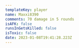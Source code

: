 ```yaml
---
templateKey: player
name: Maxxi8390
comments: 70 damage in 5 rounds
isAFK: false
runsInGetsKilled: false
isToxic: false
date: 2023-01-08T19:41:28.223Z
---
```

